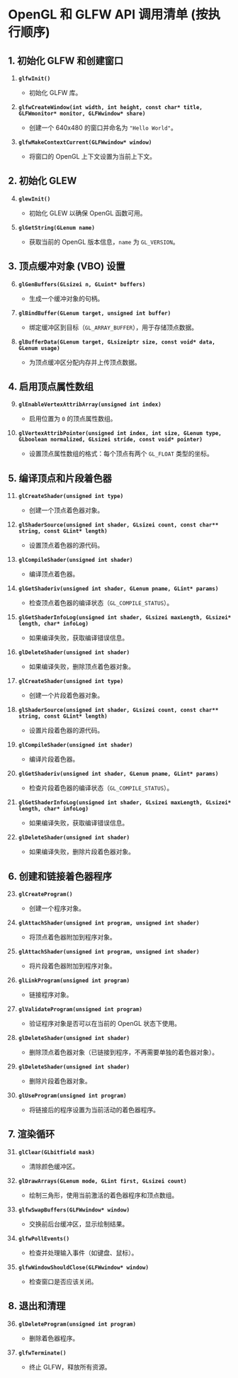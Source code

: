 # OpenGL 和 GLFW API 调用清单 (按执行顺序)

## 1. 初始化 GLFW 和创建窗口
1. **`glfwInit()`**  
   - 初始化 GLFW 库。

2. **`glfwCreateWindow(int width, int height, const char* title, GLFWmonitor* monitor, GLFWwindow* share)`**  
   - 创建一个 640x480 的窗口并命名为 `"Hello World"`。

3. **`glfwMakeContextCurrent(GLFWwindow* window)`**  
   - 将窗口的 OpenGL 上下文设置为当前上下文。

## 2. 初始化 GLEW
4. **`glewInit()`**  
   - 初始化 GLEW 以确保 OpenGL 函数可用。

5. **`glGetString(GLenum name)`**  
   - 获取当前的 OpenGL 版本信息，`name` 为 `GL_VERSION`。

## 3. 顶点缓冲对象 (VBO) 设置
6. **`glGenBuffers(GLsizei n, GLuint* buffers)`**  
   - 生成一个缓冲对象的句柄。

7. **`glBindBuffer(GLenum target, unsigned int buffer)`**  
   - 绑定缓冲区到目标（`GL_ARRAY_BUFFER`），用于存储顶点数据。

8. **`glBufferData(GLenum target, GLsizeiptr size, const void* data, GLenum usage)`**  
   - 为顶点缓冲区分配内存并上传顶点数据。

## 4. 启用顶点属性数组
9. **`glEnableVertexAttribArray(unsigned int index)`**  
   - 启用位置为 `0` 的顶点属性数组。

10. **`glVertexAttribPointer(unsigned int index, int size, GLenum type, GLboolean normalized, GLsizei stride, const void* pointer)`**  
    - 设置顶点属性数组的格式：每个顶点有两个 `GL_FLOAT` 类型的坐标。

## 5. 编译顶点和片段着色器
11. **`glCreateShader(unsigned int type)`**  
    - 创建一个顶点着色器对象。

12. **`glShaderSource(unsigned int shader, GLsizei count, const char** string, const GLint* length)`**  
    - 设置顶点着色器的源代码。

13. **`glCompileShader(unsigned int shader)`**  
    - 编译顶点着色器。

14. **`glGetShaderiv(unsigned int shader, GLenum pname, GLint* params)`**  
    - 检查顶点着色器的编译状态（`GL_COMPILE_STATUS`）。

15. **`glGetShaderInfoLog(unsigned int shader, GLsizei maxLength, GLsizei* length, char* infoLog)`**  
    - 如果编译失败，获取编译错误信息。

16. **`glDeleteShader(unsigned int shader)`**  
    - 如果编译失败，删除顶点着色器对象。

17. **`glCreateShader(unsigned int type)`**  
    - 创建一个片段着色器对象。

18. **`glShaderSource(unsigned int shader, GLsizei count, const char** string, const GLint* length)`**  
    - 设置片段着色器的源代码。

19. **`glCompileShader(unsigned int shader)`**  
    - 编译片段着色器。

20. **`glGetShaderiv(unsigned int shader, GLenum pname, GLint* params)`**  
    - 检查片段着色器的编译状态（`GL_COMPILE_STATUS`）。

21. **`glGetShaderInfoLog(unsigned int shader, GLsizei maxLength, GLsizei* length, char* infoLog)`**  
    - 如果编译失败，获取编译错误信息。

22. **`glDeleteShader(unsigned int shader)`**  
    - 如果编译失败，删除片段着色器对象。

## 6. 创建和链接着色器程序
23. **`glCreateProgram()`**  
    - 创建一个程序对象。

24. **`glAttachShader(unsigned int program, unsigned int shader)`**  
    - 将顶点着色器附加到程序对象。

25. **`glAttachShader(unsigned int program, unsigned int shader)`**  
    - 将片段着色器附加到程序对象。

26. **`glLinkProgram(unsigned int program)`**  
    - 链接程序对象。

27. **`glValidateProgram(unsigned int program)`**  
    - 验证程序对象是否可以在当前的 OpenGL 状态下使用。

28. **`glDeleteShader(unsigned int shader)`**  
    - 删除顶点着色器对象（已链接到程序，不再需要单独的着色器对象）。

29. **`glDeleteShader(unsigned int shader)`**  
    - 删除片段着色器对象。

30. **`glUseProgram(unsigned int program)`**  
    - 将链接后的程序设置为当前活动的着色器程序。

## 7. 渲染循环
31. **`glClear(GLbitfield mask)`**  
    - 清除颜色缓冲区。

32. **`glDrawArrays(GLenum mode, GLint first, GLsizei count)`**  
    - 绘制三角形，使用当前激活的着色器程序和顶点数组。

33. **`glfwSwapBuffers(GLFWwindow* window)`**  
    - 交换前后台缓冲区，显示绘制结果。

34. **`glfwPollEvents()`**  
    - 检查并处理输入事件（如键盘、鼠标）。

35. **`glfwWindowShouldClose(GLFWwindow* window)`**  
    - 检查窗口是否应该关闭。

## 8. 退出和清理
36. **`glDeleteProgram(unsigned int program)`**  
    - 删除着色器程序。

37. **`glfwTerminate()`**  
    - 终止 GLFW，释放所有资源。
